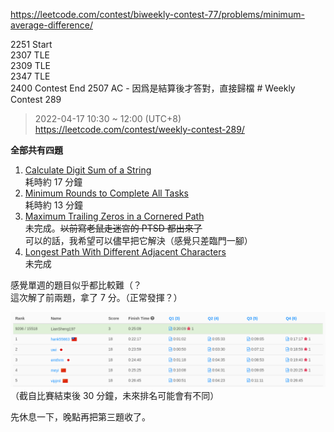 https://leetcode.com/contest/biweekly-contest-77/problems/minimum-average-difference/

2251 Start  
2307 TLE    
2309 TLE  
2347 TLE  
2400 Contest End
2507 AC - 因爲是結算後才答對，直接歸檔  # Weekly Contest 289  
> 2022-04-17 10:30 ~ 12:00 (UTC+8)  
> https://leetcode.com/contest/weekly-contest-289/

**全部共有四題**
1. [Calculate Digit Sum of a String](./1.md)  
耗時約 17 分鐘
2. [Minimum Rounds to Complete All Tasks](./2.md)  
耗時約 13 分鐘
3. [Maximum Trailing Zeros in a Cornered Path](./3.md)  
未完成。~~以前寫老鼠走迷宮的 PTSD 都出來了~~  
可以的話，我希望可以儘早把它解決（感覺只差臨門一腳）
4. [Longest Path With Different Adjacent Characters](./4.md)  
未完成

感覺單週的題目似乎都比較難（？  
這次解了前兩題，拿了 7 分。（正常發揮？）  


![](assets/1.png)
（截自比賽結束後 30 分鐘，未來排名可能會有不同）


先休息一下，晚點再把第三題收了。
